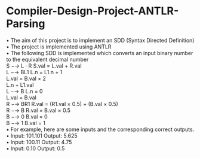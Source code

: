 # Compiler-Design-Project-ANTLR-Parsing
• The aim of this project is to implement an SDD (Syntax Directed Definition)  
• The project is implemented using ANTLR  
• The following SDD is implemented which converts an input binary number
to the equivalent decimal number  
S −→ L · R S.val = L.val + R.val  
L −→ BL1 L.n = L1.n + 1  
L.val = B.val × 2  
L.n + L1.val  
L −→ B L.n = 0  
L.val = B.val  
R −→ BR1 R.val = (R1.val × 0.5) + (B.val × 0.5)  
R −→ B R.val = B.val × 0.5  
B −→ 0 B.val = 0  
B −→ 1 B.val = 1  
• For example, here are some inputs and the corresponding correct outputs.  
• Input: 101.101  Output:  5.625  
• Input: 100.11   Output:  4.75  
• Input: 0.10     Output:  0.5  
 
 
 
